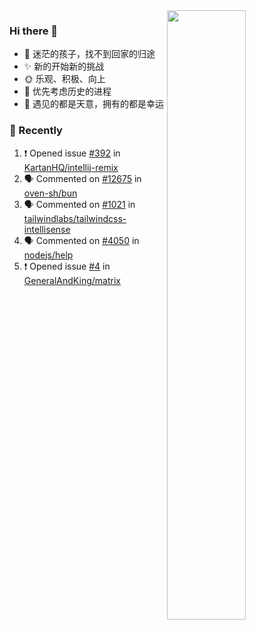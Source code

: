 <picture>
    <source media="(prefers-color-scheme: dark)" srcset="https://github-readme-stats-ouuan.vercel.app/api?username=lizhongyue248&theme=dark&show_icons=true">
    <img align="right" width="50%" src="https://github-readme-stats-ouuan.vercel.app/api?username=lizhongyue248&show_icons=true">
</picture>

### Hi there 👋

- 🌱 迷茫的孩子，找不到回家的归途
- ✨ 新的开始新的挑战
- 🌞 乐观、积极、向上
- 📯 优先考虑历史的进程
- 🌷 遇见的都是天意，拥有的都是幸运


<!--
**lizhongyue248/lizhongyue248** is a ✨ _special_ ✨ repository because its `README.md` (this file) appears on your GitHub profile.

Here are some ideas to get you started:

- 🔭 I’m currently working on ...
- 🌱 I’m currently learning ...
- 👯 I’m looking to collaborate on ...
- 🤔 I’m looking for help with ...
- 💬 Ask me about ...
- 📫 How to reach me: ...
- 😄 Pronouns: ...
- ⚡ Fun fact: ...
-->

### 🚀 Recently

<!--START_SECTION:activity-->
1. ❗ Opened issue [#392](https://github.com/KartanHQ/intellij-remix/issues/392) in [KartanHQ/intellij-remix](https://github.com/KartanHQ/intellij-remix)
2. 🗣 Commented on [#12675](https://github.com/oven-sh/bun/issues/12675#issuecomment-2283197510) in [oven-sh/bun](https://github.com/oven-sh/bun)
3. 🗣 Commented on [#1021](https://github.com/tailwindlabs/tailwindcss-intellisense/issues/1021#issuecomment-2283197389) in [tailwindlabs/tailwindcss-intellisense](https://github.com/tailwindlabs/tailwindcss-intellisense)
4. 🗣 Commented on [#4050](https://github.com/nodejs/help/issues/4050#issuecomment-2254783118) in [nodejs/help](https://github.com/nodejs/help)
5. ❗ Opened issue [#4](https://github.com/GeneralAndKing/matrix/issues/4) in [GeneralAndKing/matrix](https://github.com/GeneralAndKing/matrix)
<!--END_SECTION:activity-->

